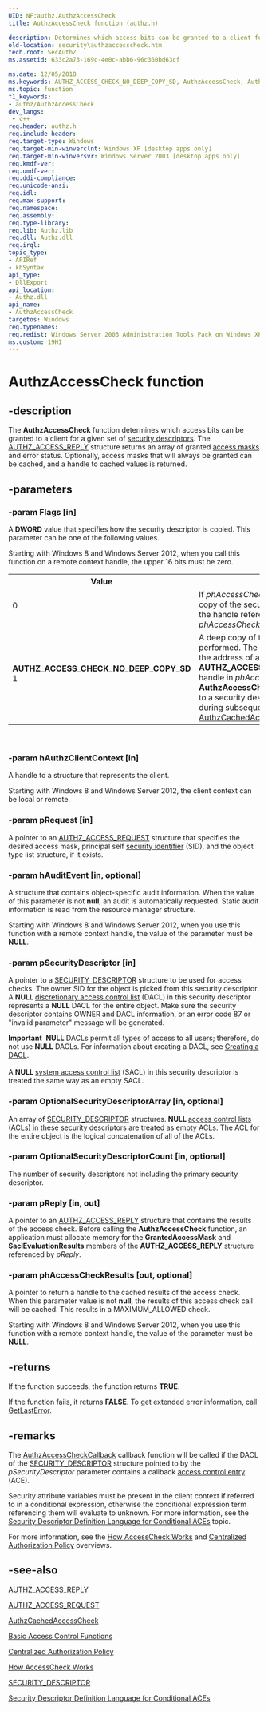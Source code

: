 ```yaml
---
UID: NF:authz.AuthzAccessCheck
title: AuthzAccessCheck function (authz.h)

description: Determines which access bits can be granted to a client for a given set of security descriptors.
old-location: security\authzaccesscheck.htm
tech.root: SecAuthZ
ms.assetid: 633c2a73-169c-4e0c-abb6-96c360bd63cf

ms.date: 12/05/2018
ms.keywords: AUTHZ_ACCESS_CHECK_NO_DEEP_COPY_SD, AuthzAccessCheck, AuthzAccessCheck function [Security], _win32_authzaccesscheck, authz/AuthzAccessCheck, security.authzaccesscheck
ms.topic: function
f1_keywords:
- authz/AuthzAccessCheck
dev_langs:
 - c++
req.header: authz.h
req.include-header: 
req.target-type: Windows
req.target-min-winverclnt: Windows XP [desktop apps only]
req.target-min-winversvr: Windows Server 2003 [desktop apps only]
req.kmdf-ver: 
req.umdf-ver: 
req.ddi-compliance: 
req.unicode-ansi: 
req.idl: 
req.max-support: 
req.namespace: 
req.assembly: 
req.type-library: 
req.lib: Authz.lib
req.dll: Authz.dll
req.irql: 
topic_type:
- APIRef
- kbSyntax
api_type:
- DllExport
api_location:
- Authz.dll
api_name:
- AuthzAccessCheck
targetos: Windows
req.typenames: 
req.redist: Windows Server 2003 Administration Tools Pack on Windows XP
ms.custom: 19H1
---
```


# AuthzAccessCheck function


## -description


The <b>AuthzAccessCheck</b> function determines which access bits can be granted to a client for a given set of <a href="https://docs.microsoft.com/windows/desktop/SecGloss/s-gly">security descriptors</a>. The <a href="https://docs.microsoft.com/windows/desktop/api/authz/ns-authz-authz_access_reply">AUTHZ_ACCESS_REPLY</a> structure returns an array of granted <a href="https://docs.microsoft.com/windows/desktop/SecGloss/a-gly">access masks</a> and error status. Optionally, access masks that will always be granted can be cached, and a handle to cached values is returned.


## -parameters




### -param Flags [in]

A <b>DWORD</b> value that specifies how the security descriptor is copied. This parameter can be one of the following values. 

Starting with Windows 8 and Windows Server 2012,  when you call this function on a remote context handle, the upper 16 bits must be zero.



<table>
<tr>
<th>Value</th>
<th>Meaning</th>
</tr>
<tr>
<td width="40%">
<dl>
<dt>0</dt>
</dl>
</td>
<td width="60%">
If <i>phAccessCheckResults</i> is not <b>NULL</b>, a  deep copy of the security descriptor is copied to the handle referenced by <i>phAccessCheckResults</i>.

</td>
</tr>
<tr>
<td width="40%"><a id="AUTHZ_ACCESS_CHECK_NO_DEEP_COPY_SD"></a><a id="authz_access_check_no_deep_copy_sd"></a><dl>
<dt><b>AUTHZ_ACCESS_CHECK_NO_DEEP_COPY_SD</b></dt>
<dt>1</dt>
</dl>
</td>
<td width="60%">
A deep copy of the security descriptor is not performed. The calling application must pass the address of an <b>AUTHZ_ACCESS_CHECK_RESULTS_HANDLE</b> handle in <i>phAccessCheckResults</i>. The <b>AuthzAccessCheck</b> function sets this handle to a security descriptor that must remain valid during subsequent calls to <a href="https://docs.microsoft.com/windows/desktop/api/authz/nf-authz-authzcachedaccesscheck">AuthzCachedAccessCheck</a>.

</td>
</tr>
</table>
 


### -param hAuthzClientContext [in]

A handle to a structure that represents the client.
					

Starting with Windows 8 and Windows Server 2012,  the client context can be local or remote.


### -param pRequest [in]

A pointer to an <a href="https://docs.microsoft.com/windows/desktop/api/authz/ns-authz-authz_access_request">AUTHZ_ACCESS_REQUEST</a> structure that specifies the desired access mask, principal self <a href="https://docs.microsoft.com/windows/desktop/SecGloss/s-gly">security identifier</a> (SID), and the object type list structure, if it exists.


### -param hAuditEvent [in, optional]

A structure that contains object-specific audit information. When the value of this parameter is not <b>null</b>, an audit is automatically requested. Static audit information is read from the resource manager structure. 

Starting with Windows 8 and Windows Server 2012,  when you use this function with a remote context handle, the value of the parameter must be <b>NULL</b>.


### -param pSecurityDescriptor [in]

A pointer to a 
<a href="https://docs.microsoft.com/windows/desktop/api/winnt/ns-winnt-security_descriptor">SECURITY_DESCRIPTOR</a> structure to be used for access checks. The owner SID for the object is picked from this security descriptor. A <b>NULL </b><a href="https://docs.microsoft.com/windows/desktop/SecGloss/d-gly">discretionary access control list</a> (DACL) in this security descriptor represents a <b>NULL</b> DACL for the entire object. Make sure the security descriptor contains OWNER and DACL information, or an error code 87 or "invalid parameter" message will be generated.

<div class="alert"><b>Important</b>  <b>NULL</b> DACLs permit all types of access to all users; therefore, do not use <b>NULL</b> DACLs. For information about creating a DACL, see <a href="https://docs.microsoft.com/windows/desktop/SecBP/creating-a-dacl">Creating a DACL</a>.</div>
<div> </div>
 A <b>NULL </b><a href="https://docs.microsoft.com/windows/desktop/SecGloss/s-gly">system access control list</a> (SACL) in this security descriptor is treated the same way as an empty SACL.
					


### -param OptionalSecurityDescriptorArray [in, optional]

An array of <a href="https://docs.microsoft.com/windows/desktop/api/winnt/ns-winnt-security_descriptor">SECURITY_DESCRIPTOR</a> structures. <b>NULL </b><a href="https://docs.microsoft.com/windows/desktop/SecGloss/a-gly">access control lists</a> (ACLs) in these security descriptors are treated as empty ACLs. The ACL for the entire object is the logical concatenation of all of the ACLs.
					


### -param OptionalSecurityDescriptorCount [in, optional]

The number of security descriptors not including the primary security descriptor.
					


### -param pReply [in, out]

A pointer to an 
<a href="https://docs.microsoft.com/windows/desktop/api/authz/ns-authz-authz_access_reply">AUTHZ_ACCESS_REPLY</a> structure that contains the results of the access check. Before calling the <b>AuthzAccessCheck</b> function, an application must allocate memory for the <b>GrantedAccessMask</b> and <b>SaclEvaluationResults</b> members of the <b>AUTHZ_ACCESS_REPLY</b> structure referenced by <i>pReply</i>.


### -param phAccessCheckResults [out, optional]

A pointer to return a handle to the cached results of the access check. When this parameter value is not <b>null</b>, the results of this access check call will be cached. This results in a MAXIMUM_ALLOWED check. 

Starting with Windows 8 and Windows Server 2012,  when you use this function with a remote context handle, the value of the parameter must be <b>NULL</b>.


## -returns



If the function succeeds, the function returns <b>TRUE</b>.

If the function fails, it returns <b>FALSE</b>. To get extended error information, call 
<a href="https://docs.microsoft.com/windows/desktop/api/errhandlingapi/nf-errhandlingapi-getlasterror">GetLastError</a>.




## -remarks



The <a href="https://docs.microsoft.com/windows/desktop/SecAuthZ/authzaccesscheckcallback">AuthzAccessCheckCallback</a> callback function will be called if the DACL of the <a href="https://docs.microsoft.com/windows/desktop/api/winnt/ns-winnt-security_descriptor">SECURITY_DESCRIPTOR</a> structure pointed to by the <i>pSecurityDescriptor</i> parameter contains a callback <a href="https://docs.microsoft.com/windows/desktop/SecGloss/a-gly">access control entry</a> (ACE).

Security attribute variables must be present in the client context if referred to in a conditional expression, otherwise the conditional expression term referencing them will evaluate to unknown. For more information, see the <a href="https://docs.microsoft.com/windows/desktop/SecAuthZ/security-descriptor-definition-language-for-conditional-aces-">Security Descriptor Definition Language for Conditional ACEs</a> topic.

For more information, see the <a href="https://docs.microsoft.com/windows/desktop/SecAuthZ/how-dacls-control-access-to-an-object">How AccessCheck Works</a> and <a href="https://docs.microsoft.com/windows/desktop/SecAuthZ/centralized-authorization-policy">Centralized Authorization Policy</a> overviews.




## -see-also




<a href="https://docs.microsoft.com/windows/desktop/api/authz/ns-authz-authz_access_reply">AUTHZ_ACCESS_REPLY</a>



<a href="https://docs.microsoft.com/windows/desktop/api/authz/ns-authz-authz_access_request">AUTHZ_ACCESS_REQUEST</a>



<a href="https://docs.microsoft.com/windows/desktop/api/authz/nf-authz-authzcachedaccesscheck">AuthzCachedAccessCheck</a>



<a href="https://docs.microsoft.com/windows/desktop/SecAuthZ/authorization-functions">Basic Access Control Functions</a>



<a href="https://docs.microsoft.com/windows/desktop/SecAuthZ/centralized-authorization-policy">Centralized Authorization Policy</a>



<a href="https://docs.microsoft.com/windows/desktop/SecAuthZ/how-dacls-control-access-to-an-object">How AccessCheck Works</a>



<a href="https://docs.microsoft.com/windows/desktop/api/winnt/ns-winnt-security_descriptor">SECURITY_DESCRIPTOR</a>



<a href="https://docs.microsoft.com/windows/desktop/SecAuthZ/security-descriptor-definition-language-for-conditional-aces-">Security Descriptor Definition Language for Conditional ACEs</a>
 

 

